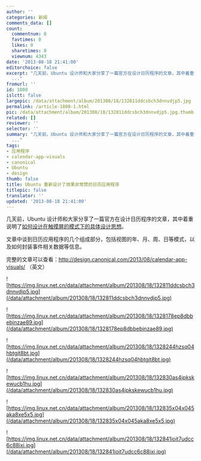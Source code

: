 ```yaml
---
author: ''
categories: 新闻
comments_data: []
count:
  commentnum: 0
  favtimes: 0
  likes: 0
  sharetimes: 0
  viewnum: 4343
date: '2013-08-18 21:41:00'
editorchoice: false
excerpt: "几天前，Ubuntu 设计师和大家分享了一篇官方在设计日历程序的文章，其中着重说明了如何设计在触摸屏的模式下的具体设计思想。\r\n文章中谈到日历应用程序的几个组成部分，包括视图的年、月、周、日等模式，以及如何封装
  ..."
fromurl: ''
id: 1808
islctt: false
largepic: /data/attachment/album/201308/18/132811ddcsbch3dnnvdjp5.jpg
permalink: /article-1808-1.html
pic: /data/attachment/album/201308/18/132811ddcsbch3dnnvdjp5.jpg.thumb.jpg
related: []
reviewer: ''
selector: ''
summary: "几天前，Ubuntu 设计师和大家分享了一篇官方在设计日历程序的文章，其中着重说明了如何设计在触摸屏的模式下的具体设计思想。\r\n文章中谈到日历应用程序的几个组成部分，包括视图的年、月、周、日等模式，以及如何封装
  ..."
tags:
- 应用程序
- calendar-app-visuals
- canonical
- Ubuntu
- design
thumb: false
title: Ubuntu 重新设计了效果非常赞的日历应用程序
titlepic: false
translator: ''
updated: '2013-08-18 21:41:00'
---
```


几天前，Ubuntu 设计师和大家分享了一篇官方在设计日历程序的文章，其中着重说明了[如何设计在触摸屏的模式下的具体设计思想](https://launchpad.net/ubuntu-phone-coreapps)。


文章中谈到日历应用程序的几个组成部分，包括视图的年、月、周、日等模式，以及如何封装事件相关数据等信息。


完整的文章可以查看：<http://design.canonical.com/2013/08/calendar-app-visuals/> （英文）


![https://img.linux.net.cn/data/attachment/album/201308/18/132811ddcsbch3dnnvdjp5.jpg](/data/attachment/album/201308/18/132811ddcsbch3dnnvdjp5.jpg)


![https://img.linux.net.cn/data/attachment/album/201308/18/1328178ep8dbbebjnzae89.jpg](/data/attachment/album/201308/18/1328178ep8dbbebjnzae89.jpg)


![https://img.linux.net.cn/data/attachment/album/201308/18/1328244hzsq04hbtgjt8bt.jpg](/data/attachment/album/201308/18/1328244hzsq04hbtgjt8bt.jpg)


![https://img.linux.net.cn/data/attachment/album/201308/18/132830as4ipkskewucb1hu.jpg](/data/attachment/album/201308/18/132830as4ipkskewucb1hu.jpg)


![https://img.linux.net.cn/data/attachment/album/201308/18/132835x04x045aka8xe5x5.jpg](/data/attachment/album/201308/18/132835x04x045aka8xe5x5.jpg)


![https://img.linux.net.cn/data/attachment/album/201308/18/132841ioit7udcc6c88ixi.jpg](/data/attachment/album/201308/18/132841ioit7udcc6c88ixi.jpg)